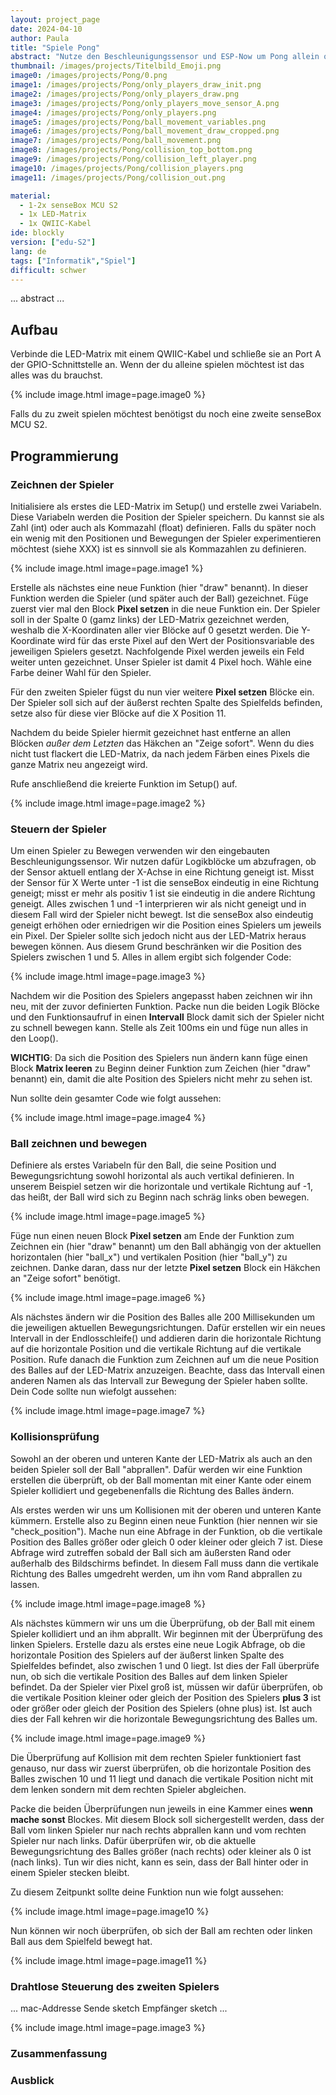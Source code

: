 ```yaml
---
layout: project_page
date: 2024-04-10
author: Paula
title: "Spiele Pong"
abstract: "Nutze den Beschleunigungssensor und ESP-Now um Pong allein oder zu zweit zu spielen."
thumbnail: /images/projects/Titelbild_Emoji.png
image0: /images/projects/Pong/0.png
image1: /images/projects/Pong/only_players_draw_init.png
image2: /images/projects/Pong/only_players_draw.png
image3: /images/projects/Pong/only_players_move_sensor_A.png
image4: /images/projects/Pong/only_players.png
image5: /images/projects/Pong/ball_movement_variables.png
image6: /images/projects/Pong/ball_movement_draw_cropped.png
image7: /images/projects/Pong/ball_movement.png
image8: /images/projects/Pong/collision_top_bottom.png
image9: /images/projects/Pong/collision_left_player.png
image10: /images/projects/Pong/collision_players.png
image11: /images/projects/Pong/collision_out.png

material:
  - 1-2x senseBox MCU S2
  - 1x LED-Matrix
  - 1x QWIIC-Kabel
ide: blockly
version: ["edu-S2"]
lang: de
tags: ["Informatik","Spiel"]
difficult: schwer
---
```


... abstract ...

## Aufbau

Verbinde die LED-Matrix mit einem QWIIC-Kabel und schließe sie an Port A der GPIO-Schnittstelle an. Wenn der du alleine spielen möchtest ist das alles was du brauchst. 

{% include image.html image=page.image0 %}

Falls du zu zweit spielen möchtest benötigst du noch eine zweite senseBox MCU S2.

## Programmierung

### Zeichnen der Spieler

Initialisiere als erstes die LED-Matrix im Setup() und erstelle zwei Variabeln. Diese Variabeln werden die Position der Spieler speichern. Du kannst sie als Zahl (int) oder auch als Kommazahl (float) definieren. Falls du später noch ein wenig mit den Positionen und Bewegungen der Spieler experimentieren möchtest (siehe XXX) ist es sinnvoll sie als Kommazahlen zu definieren.

{% include image.html image=page.image1 %}

Erstelle als nächstes eine neue Funktion (hier "draw" benannt). In dieser Funktion werden die Spieler (und später auch der Ball) gezeichnet. Füge zuerst vier mal den Block __Pixel setzen__ in die neue Funktion ein. Der Spieler soll in der Spalte 0 (gamz links) der LED-Matrix gezeichnet werden, weshalb die X-Koordinaten aller vier Blöcke auf 0 gesetzt werden. Die Y-Koordinate wird für das erste Pixel auf den Wert der Positionsvariable des jeweiligen Spielers gesetzt. Nachfolgende Pixel werden jeweils ein Feld weiter unten gezeichnet. Unser Spieler ist damit 4 Pixel hoch. Wähle eine Farbe deiner Wahl für den Spieler. 

Für den zweiten Spieler fügst du nun vier weitere __Pixel setzen__ Blöcke ein. Der Spieler soll sich auf der äußerst rechten Spalte des Spielfelds befinden, setze also für diese vier Blöcke auf die X Position 11. 

Nachdem du beide Spieler hiermit gezeichnet hast entferne an allen Blöcken *außer dem Letzten* das Häkchen an "Zeige sofort". Wenn du dies nicht tust flackert die LED-Matrix, da nach jedem Färben eines Pixels die ganze Matrix neu angezeigt wird.

Rufe anschließend die kreierte Funktion im Setup() auf.

{% include image.html image=page.image2 %}

### Steuern der Spieler

Um einen Spieler zu Bewegen verwenden wir den eingebauten Beschleunigungssensor. Wir nutzen dafür Logikblöcke um abzufragen, ob der Sensor aktuell entlang der X-Achse in eine Richtung geneigt ist. Misst der Sensor für X Werte unter -1 ist die senseBox eindeutig in eine Richtung geneigt; misst er mehr als positiv 1 ist sie eindeutig in die andere Richtung geneigt. Alles zwischen 1 und -1 interprieren wir als nicht geneigt und in diesem Fall wird der Spieler nicht bewegt. Ist die senseBox also eindeutig geneigt erhöhen oder erniedrigen wir die Position eines Spielers um jeweils ein Pixel. Der Spieler sollte sich jedoch nicht aus der LED-Matrix heraus bewegen können. Aus diesem Grund beschränken wir die Position des Spielers zwischen 1 und 5. Alles in allem ergibt sich folgender Code:

{% include image.html image=page.image3 %}

Nachdem wir die Position des Spielers angepasst haben zeichnen wir ihn neu, mit der zuvor definierten Funktion. Packe nun die beiden Logik Blöcke und den Funktionsaufruf in einen __Intervall__ Block damit sich der Spieler nicht zu schnell bewegen kann. Stelle als Zeit 100ms ein und füge nun alles in den Loop().

**WICHTIG**: Da sich die Position des Spielers nun ändern kann füge einen Block __Matrix leeren__ zu Beginn deiner Funktion zum Zeichen (hier "draw" benannt) ein, damit die alte Position des Spielers nicht mehr zu sehen ist.

Nun sollte dein gesamter Code wie folgt aussehen:

{% include image.html image=page.image4 %}

### Ball zeichnen und bewegen

Definiere als erstes Variabeln für den Ball, die seine Position und Bewegungsrichtung sowohl horizontal als auch vertikal definieren. In unserem Beispiel setzen wir die horizontale und vertikale Richtung auf -1, das heißt, der Ball wird sich zu Beginn nach schräg links oben bewegen.

{% include image.html image=page.image5 %}

Füge nun einen neuen Block __Pixel setzen__ am Ende der Funktion zum Zeichnen ein (hier "draw" benannt) um den Ball abhängig von der aktuellen horizontalen (hier "ball_x") und vertikalen Position (hier "ball_y") zu zeichnen. Danke daran, dass nur der letzte __Pixel setzen__ Block ein Häkchen an "Zeige sofort" benötigt.

{% include image.html image=page.image6 %}

Als nächstes ändern wir die Position des Balles alle 200 Millisekunden um die jeweiligen aktuellen Bewegungsrichtungen. Dafür erstellen wir ein neues Intervall in der Endlosschleife() und addieren darin die horizontale Richtung auf die horizontale Position und die vertikale Richtung auf die vertikale Position. Rufe danach die Funktion zum Zeichnen auf um die neue Position des Balles auf der LED-Matrix anzuzeigen. Beachte, dass das Intervall einen anderen Namen als das Intervall zur Bewegung der Spieler haben sollte.
Dein Code sollte nun wiefolgt aussehen:

{% include image.html image=page.image7 %}

### Kollisionsprüfung

Sowohl an der oberen und unteren Kante der LED-Matrix als auch an den beiden Spieler soll der Ball "abprallen". Dafür werden wir eine Funktion erstellen die überprüft, ob der Ball momentan mit einer Kante oder einem Spieler kollidiert und gegebenenfalls die Richtung des Balles ändern.

Als erstes werden wir uns um Kollisionen mit der oberen und unteren Kante kümmern. Erstelle also zu Beginn einen neue Funktion (hier nennen wir sie "check_position"). Mache nun eine Abfrage in der Funktion, ob die vertikale Position des Balles größer oder gleich 0 oder kleiner oder gleich 7 ist. Diese Abfrage wird zutreffen sobald der Ball sich am äußersten Rand oder außerhalb des Bildschirms befindet. In diesem Fall muss dann die vertikale Richtung des Balles umgedreht werden, um ihn vom Rand abprallen zu lassen.

{% include image.html image=page.image8 %}

Als nächstes kümmern wir uns um die Überprüfung, ob der Ball mit einem Spieler kollidiert und an ihm abprallt. Wir beginnen mit der Überprüfung des linken Spielers. Erstelle dazu als erstes eine neue Logik Abfrage, ob die horizontale Position des Spielers auf der äußerst linken Spalte des Spielfeldes befindet, also zwischen 1 und 0 liegt. Ist dies der Fall überprüfe nun, ob sich die vertikale Position des Balles auf dem linken Spieler befindet. Da der Spieler vier Pixel groß ist, müssen wir dafür überprüfen, ob die vertikale Position kleiner oder gleich der Position des Spielers **plus 3** ist oder größer oder gleich der Position des Spielers (ohne plus) ist. Ist auch dies der Fall kehren wir die horizontale Bewegungsrichtung des Balles um.

{% include image.html image=page.image9 %}

Die Überprüfung auf Kollision mit dem rechten Spieler funktioniert fast genauso, nur dass wir zuerst überprüfen, ob die horizontale Position des Balles zwischen 10 und 11 liegt und danach die vertikale Position nicht mit dem lenken sondern mit dem rechten Spieler abgleichen.

Packe die beiden Überprüfungen nun jeweils in eine Kammer eines __wenn mache sonst__ Blockes. Mit diesem Block soll sichergestellt werden, dass der Ball vom linken Spieler nur nach rechts abprallen kann und vom rechten Spieler nur nach links. Dafür überprüfen wir, ob die aktuelle Bewegungsrichtung des Balles größer (nach rechts) oder kleiner als 0 ist (nach links). Tun wir dies nicht, kann es sein, dass der Ball hinter oder in einem Spieler stecken bleibt.

Zu diesem Zeitpunkt sollte deine Funktion nun wie folgt aussehen:

{% include image.html image=page.image10 %}

Nun können wir noch überprüfen, ob sich der Ball am rechten oder linken Ball aus dem Spielfeld bewegt hat.

{% include image.html image=page.image11 %} 

### Drahtlose Steuerung des zweiten Spielers

...
mac-Addresse
Sende sketch
Empfänger sketch
...

{% include image.html image=page.image3 %} 

### Zusammenfassung

### Ausblick
